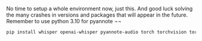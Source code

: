 
No time to setup a whole environment now, just this. And good luck solving the many
crashes in versions and packages that will appear in the future. Remember to use python 3.10 
for pyannote ¬¬

```bash
pip install whisper openai-whisper pyannote-audio torch torchvision torchaudio
```